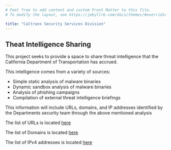 ```yaml
---
# Feel free to add content and custom Front Matter to this file.
# To modify the layout, see https://jekyllrb.com/docs/themes/#overriding-theme-defaults

title: "Caltrans Security Services Division"
---
```

## Theat Intelligence Sharing

This project seeks to provide a space to share threat intelligence that the California Department of Transportation has accrued.

This intelligence comes from a variety of sources:

- Simple static analysis of malware binaries
- Dynamic sandbox analysis of malware binaries
- Analysis of phishing campaigns
- Compilation of external threat intelligence briefings

This information will include URLs, domains, and IP addresses identified by the Departments security team through the above mentioned analysis

The list of URLs is located [here](https://raw.githubusercontent.com/caltrans-ssd/caltrans-ssd.github.io/main/docs/urls.txt)

The list of Domains is located [here](https://raw.githubusercontent.com/caltrans-ssd/caltrans-ssd.github.io/main/docs/domains.txt)

The list of IPv4 addresses is located [here](https://raw.githubusercontent.com/caltrans-ssd/caltrans-ssd.github.io/main/docs/ipv4.txt)
